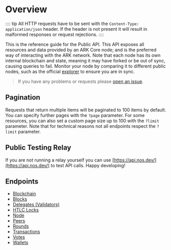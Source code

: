 # Overview

:::: tip
All HTTP requests have to be sent with the `Content-Type: application/json` header. If the header is not present it will result in malformed responses or request rejections.
::::

This is the reference guide for the Public API. This API exposes all resources and data provided by an ARK Core node; and is the preferred way of interacting with the ARK network. Note that each node has its own internal blockchain and state, meaning it may have forked or be out of sync, causing queries to fail. Monitor your node by comparing it to different public nodes, such as the official [explorer](https://explorer.ark.io:8443/api) to ensure you are in sync.

> If you have any problems or requests please [open an issue](https://github.com/nos/core/issues/new/choose).

## Pagination

Requests that return multiple items will be paginated to 100 items by default. You can specify further pages with the `?page` parameter. For some resources, you can also set a custom page size up to 100 with the `?limit` parameter. Note that for technical reasons not all endpoints respect the `?limit` parameter.

## Public Testing Relay

If you are not running a relay yourself you can use [https://api.nos.dev/](https://api.nos.dev/) to test API calls. Happy developing!

## Endpoints

* [Blockchain](./blockchain.md)
* [Blocks](./blocks.md)
* [Delegates (Validators)](./delegates.md)
* [HTLC Locks](./locks.md)
* [Node](./node.md)
* [Peers](./peers.md)
* [Rounds](./rounds.md)
* [Transactions](./transactions.md)
* [Votes](./votes.md)
* [Wallets](./wallets.md)